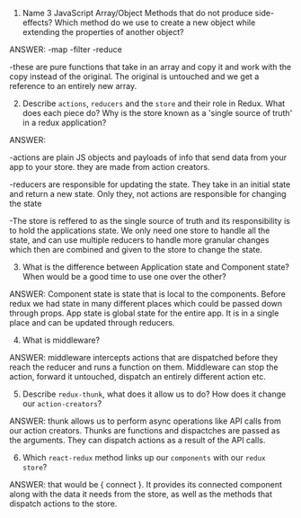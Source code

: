 1.  Name 3 JavaScript Array/Object Methods that do not produce side-effects? Which method do we use to create a new object while extending the properties of another object?

ANSWER:
-map
-filter
-reduce

-these are pure functions that take in an array and copy it and work with the copy instead of the original. The original is untouched and we get a reference to an entirely new array.

2.  Describe `actions`, `reducers` and the `store` and their role in Redux. What does each piece do? Why is the store known as a 'single source of truth' in a redux application?

ANSWER:

-actions are plain JS objects and payloads of info that send data from your app to your store. they are made from action creators.

-reducers are responsible for updating the state. They take in an initial state and return a new state. Only they, not actions are responsible for changing the state

-The store is reffered to as the single source of truth and its responsibility is to hold the applications state. We only need one store to handle all the state, and can use multiple reducers to handle more granular changes which then are combined and given to the store to change the state.

3.  What is the difference between Application state and Component state? When would be a good time to use one over the other?

ANSWER: Component state is state that is local to the components. Before redux we had state in many different places which could be passed down through props. App state is global state for the entire app. It is in a single place and can be updated through reducers.

4.  What is middleware?

ANSWER: middleware intercepts actions that are dispatched before they reach the reducer and runs a function on them. Middleware can stop the action, forward it untouched, dispatch an entirely different action etc.

5.  Describe `redux-thunk`, what does it allow us to do? How does it change our `action-creators`?

ANSWER: thunk allows us to perform async operations like API calls from our action creators. Thunks are functions and dispactches are passed as the arguments. They can dispatch actions as a result of the API calls.

6.  Which `react-redux` method links up our `components` with our `redux store`?

ANSWER: that would be { connect }. It provides its connected component along with the data it needs from the store, as well as the methods that dispatch actions to the store.
